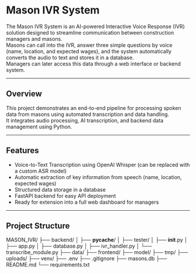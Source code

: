 # Mason IVR System

The Mason IVR System is an AI-powered Interactive Voice Response (IVR) solution designed to streamline communication between construction managers and masons.  
Masons can call into the IVR, answer three simple questions by voice (name, location, and expected wages), and the system automatically converts the audio to text and stores it in a database.  
Managers can later access this data through a web interface or backend system.

---

## Overview

This project demonstrates an end-to-end pipeline for processing spoken data from masons using automated transcription and data handling.  
It integrates audio processing, AI transcription, and backend data management using Python.

---

## Features

- Voice-to-Text Transcription using OpenAI Whisper (can be replaced with a custom ASR model)
- Automatic extraction of key information from speech (name, location, expected wages)
- Structured data storage in a database
- FastAPI backend for easy API deployment
- Ready for extension into a full web dashboard for managers

---

## Project Structure
MASON_IVR/
├── backend/
│   ├── __pycache__/
│   ├── tester/
│   ├── __init__.py
│   ├── app.py
│   ├── database.py
│   ├── ivr_handler.py
│   └── transcribe_module.py
├── data/
├── frontend/
├── model/
├── tmp/
├── uploads/
├── venv/
├── .env
├── .gitignore
├── masons.db
├── README.md
└── requirements.txt
